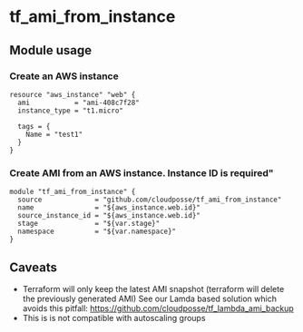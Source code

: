 # tf_ami_from_instance

## Module usage

### Create an AWS instance
```
resource "aws_instance" "web" {
  ami           = "ami-408c7f28"
  instance_type = "t1.micro"

  tags = {
    Name = "test1"
  }
}
```

### Create AMI from an AWS instance. Instance ID is required"
```
module "tf_ami_from_instance" {
  source             = "github.com/cloudposse/tf_ami_from_instance"
  name               = "${aws_instance.web.id}"
  source_instance_id = "${aws_instance.web.id}"
  stage              = "${var.stage}"
  namespace          = "${var.namespace}"
}

```

## Caveats
* Terraform will only keep the latest AMI snapshot (terraform will delete the previously generated AMI) See our Lamda based solution which avoids this pitfall: https://github.com/cloudposse/tf_lambda_ami_backup
* This is is not compatible with autoscaling groups
